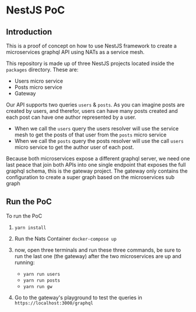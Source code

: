 # NestJS PoC

## Introduction

This is a proof of concept on how to use NestJS framework to create a microservices graphql API using NATs as a service mesh.

This repository is made up of three NestJS projects located inside the `packages` directory. These are:

- Users micro service
- Posts micro service
- Gateway

Our API supports two queries `users` & `posts`. As you can imagine posts are created by users, and therefor, users can have many posts created and each post can have one author represented by a user.

- When we call the `users` query the users resolver will use the service mesh to get the posts of that user from the `posts` micro service
- When we call the `posts` query the posts resolver will use the call `users` micro service to get the author user of each post.

Because both microservices expose a different graphql server, we need one last peace that join both APIs into one single endpoint that exposes the full graphql schema, this is the gateway project. The gateway only contains the configuration to create a super graph based on the microservices sub graph

## Run the PoC

To run the PoC  
1. `yarn install`

2. Run the Nats Container `docker-compose up`

3. now, open three terminals and run these three commands, be sure to run the last one (the gateway) after the two microservices are up and running:

   - `yarn run users`
   - `yarn run posts`
   - `yarn run gw`

4. Go to the gateway's playground to test the queries in `https://localhost:3000/graphql`
